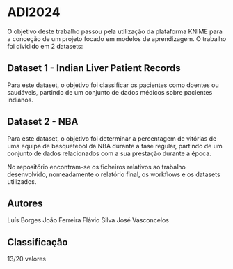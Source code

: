 # ADI2024

O objetivo deste trabalho passou pela utilização da plataforma KNIME para a conceção de um projeto focado em modelos de aprendizagem. O trabalho foi dividido em 2 datasets:

## Dataset 1 - Indian Liver Patient Records
Para este dataset, o objetivo foi classificar os pacientes como doentes ou saudáveis, partindo de um conjunto de dados médicos sobre pacientes indianos.

## Dataset 2 - NBA
Para este dataset, o objetivo foi determinar a percentagem de vitórias de uma equipa de basquetebol da NBA durante a fase regular, partindo de um conjunto de dados relacionados com a sua prestação durante a época.

No repositório encontram-se os ficheiros relativos ao trabalho desenvolvido, nomeadamente o relatório final, os workflows e os datasets utilizados.

## Autores
Luís Borges
João Ferreira
Flávio Silva
José Vasconcelos

## Classificação
13/20 valores